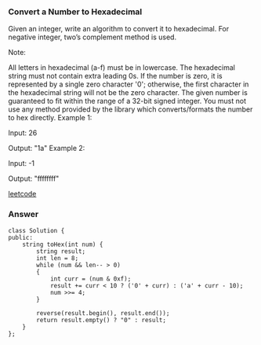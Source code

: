 ### Convert a Number to Hexadecimal
Given an integer, write an algorithm to convert it to hexadecimal. For negative integer, two’s complement method is used.

Note:

All letters in hexadecimal (a-f) must be in lowercase.
The hexadecimal string must not contain extra leading 0s. If the number is zero, it is represented by a single zero character '0'; otherwise, the first character in the hexadecimal string will not be the zero character.
The given number is guaranteed to fit within the range of a 32-bit signed integer.
You must not use any method provided by the library which converts/formats the number to hex directly.
Example 1:

Input:
26

Output:
"1a"
Example 2:

Input:
-1

Output:
"ffffffff"

[leetcode](https://leetcode.com/problems/convert-a-number-to-hexadecimal/description/)

### Answer 

	class Solution {
	public:
	    string toHex(int num) {
	        string result;
	        int len = 8;
	        while (num && len-- > 0)
	        {
	            int curr = (num & 0xf);
	            result += curr < 10 ? ('0' + curr) : ('a' + curr - 10);
	            num >>= 4;
	        }
	        
	        reverse(result.begin(), result.end());
	        return result.empty() ? "0" : result;
	    }
	};
